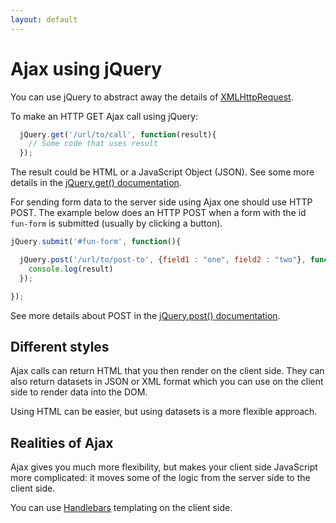 ```yaml
---
layout: default
---
```


# Ajax using jQuery

You can use jQuery to abstract away the details of [XMLHttpRequest](https://developer.mozilla.org/en-US/docs/Web/API/XMLHttpRequest).

To make an HTTP GET Ajax call using jQuery:

```javascript
  jQuery.get('/url/to/call', function(result){
    // Some code that uses result
  });
```

The result could be HTML or a JavaScript Object (JSON). See some more details in the [jQuery.get() documentation](https://api.jquery.com/jquery.get/#jQuery-get-url-data-success-dataType).

For sending form data to the server side using Ajax one should use HTTP POST. The example below does an HTTP POST when a form with the id `fun-form` is submitted (usually by clicking a button).

```javascript
jQuery.submit('#fun-form', function(){

  jQuery.post('/url/to/post-to', {field1 : "one", field2 : "two"}, function(result){
    console.log(result)
  });

});
```

See more details about POST in the [jQuery.post() documentation](https://api.jquery.com/jQuery.post/#jQuery-post-url-data-success-dataType).

## Different styles

Ajax calls can return HTML that you then render on the client side. They can also return datasets in JSON or XML format which you can use on the client side to render data into the DOM.

Using HTML can be easier, but using datasets is a more flexible approach.

## Realities of Ajax

Ajax gives you much more flexibility, but makes your client side JavaScript more complicated: it moves some of the logic from the server side to the client side.

You can use [Handlebars](http://handlebarsjs.com/) templating on the client side.
